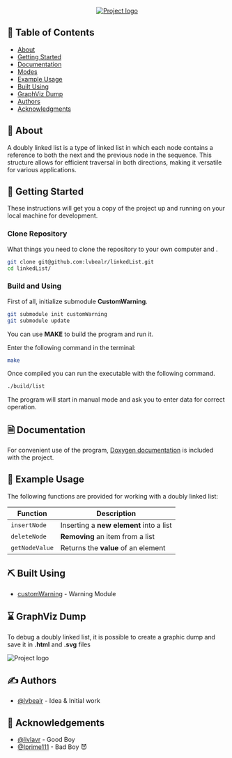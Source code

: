 <p align="center">
  <a href="" rel="noopener">
 <img src="https://i.imgur.com/m6AdJaH.png" alt="Project logo"></a>
</p>

## 📝 Table of Contents

- [About](#about)
- [Getting Started](#getting_started)
- [Documentation](#documentation)
- [Modes](#modes)
- [Example Usage](#usage)
- [Built Using](#built_using)
- [GraphViz Dump](#graphviz)
- [Authors](#authors)
- [Acknowledgments](#acknowledgement)

## 🧐 About <a name = "about"></a>

A doubly linked list is a type of linked list in which each node contains a reference to both the next and the previous node in the sequence. This structure allows for efficient traversal in both directions, making it versatile for various applications.

## 🏁 Getting Started <a name = "getting_started"></a>

These instructions will get you a copy of the project up and running on your local machine for development.

### Clone Repository

What things you need to clone the repository to your own computer and .

```bash
git clone git@github.com:lvbealr/linkedList.git
cd linkedList/
```

### Build and Using

First of all, initialize submodule <b>CustomWarning</b>.

```bash
git submodule init customWarning
git submodule update
```

You can use <b>MAKE</b> to build the program and run it.

Enter the following command in the terminal:

```bash
make
```

Once compiled you can run the executable with the following command.

```bash
./build/list
```

The program will start in manual mode and ask you to enter data for correct operation.

## 🗎 Documentation <a name = "documentation"></a>

For convenient use of the program, [Doxygen documentation](https://lvbealr.github.io/) is included with the project.

## 🎈 Example Usage <a name="usage"></a>

The following functions are provided for working with a doubly linked list:

| Function       | Description                             |
| -------------- | --------------------------------------- |
| `insertNode`   | Inserting a **new element** into a list |
| `deleteNode`   | **Removing** an item from a list        |
| `getNodeValue` | Returns the **value** of an element     |

## ⛏️ Built Using <a name = "built_using"></a>

- [customWarning](https://github.com/lvbealr/customWarning) - Warning Module

## ⌛ GraphViz Dump <a name = "graphviz"></a>

To debug a doubly linked list, it is possible to create a graphic dump and save it in **.html** and **.svg** files

<img src="https://i.imgur.com/iS7AmcY.png" alt="Project logo"></a>

## ✍️ Authors <a name = "authors"></a>

- [@lvbealr](https://github.com/lvbealr) - Idea & Initial work

## 🎉 Acknowledgements <a name = "acknowledgement"></a>

- [@livlavr](https://github.com/livlavr) - Good Boy
- [@Iprime111](https://github.com/Iprime111) - Bad Boy 😈
